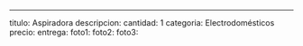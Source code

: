 ---
titulo: Aspiradora
descripcion: 
cantidad: 1
categoria: Electrodomésticos
precio: 
entrega: 
foto1: 
foto2: 
foto3: 

